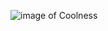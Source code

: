 ![image of Coolness](http://cdn.huodongxing.com/file/20150616/11554A0D6F64ED917B385EF27C62A8B212/30191994449924631.png)
